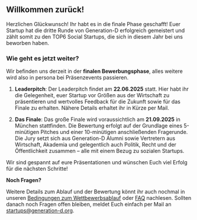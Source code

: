 ## Willkommen zurück!

Herzlichen Glückwunsch! Ihr habt es in die finale Phase geschafft! Euer Startup hat die dritte Runde von Generation-D erfolgreich gemeistert und zählt somit zu den TOP6 Social Startups, die sich in diesem Jahr bei uns beworben haben.

### Wie geht es jetzt weiter?

Wir befinden uns derzeit in der **finalen Bewerbungsphase**, alles weitere wird also in persona bei Präsenzevents passieren.

1. **Leaderpitch**: Der Leaderpitch findet am **22.06.2025** statt. Hier habt ihr die Gelegenheit, euer Startup vor Größen aus der Wirtschaft zu präsentieren und wertvolles Feedback für die Zukunft sowie für das Finale zu erhalten. Nähere Details erhaltet ihr in Kürze per Mail.

2. **Das Finale**: Das große Finale wird voraussichtlich am **21.09.2025** in München stattfinden. Die Bewertung erfolgt auf der Grundlage eines 5-minütigen Pitches und einer 10-minütigen anschließenden Fragerunde. Die Jury setzt sich aus Generation-D Alumni sowie Vertretern aus Wirtschaft, Akademia und gelegentlich auch Politik, Recht und der Öffentlichkeit zusammen – alle mit einem Bezug zu sozialen Startups.

Wir sind gespannt auf eure Präsentationen und wünschen Euch viel Erfolg für die nächsten Schritte!

**Noch Fragen?**

Weitere Details zum Ablauf und der Bewertung könnt ihr auch nochmal in unseren [Bedingungen zum Wettbewerbsablauf](files/Ablauf_des_Bewerbungsprozesses_2024.pdf) oder [FAQ](https://generation-d.org/faq/) nachlesen. Sollten danach noch Fragen offen bleiben, meldet Euch einfach per Mail an [startups@generation-d.org](mailto:startups@generation-d.org).
